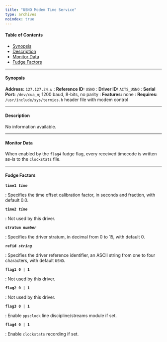 ```yaml
---
title: "USNO Modem Time Service"
type: archives
noindex: true
---
```


#### Table of Contents

*  [Synopsis](/archives/3-5.93e/driver24/#synopsis)
*  [Description](/archives/3-5.93e/driver24/#description)
*  [Monitor Data](/archives/3-5.93e/driver24/#monitor-data)
*  [Fudge Factors](/archives/3-5.93e/driver24/#fudge-factors)

* * *

#### Synopsis

**Address:** <code>127.127.24._u_</code>
: **Reference ID:** <code>USNO</code>
: **Driver ID:** <code>ACTS_USNO</code>
: **Serial Port:** <code>/dev/cua\__u_</code>; 1200 baud, 8-bits, no parity
: **Features:** none
: **Requires:** <code>/usr/include/sys/termios.h</code> header file with modem control

* * *

#### Description

No information available.

* * *

#### Monitor Data

When enabled by the <code>flag4</code> fudge flag, every received timecode is written as-is to the <code>clockstats</code> file. 

* * *

#### Fudge Factors

<code>**time1 _time_**</code>

: Specifies the time offset calibration factor, in seconds and fraction, with default 0.0.

<code>**time2 _time_**</code>

: Not used by this driver.

<code>**stratum _number_**</code>

: Specifies the driver stratum, in decimal from 0 to 15, with default 0.

<code>**refid _string_**</code>

: Specifies the driver reference identifier, an ASCII string from one to four characters, with default <code>USNO</code>.

<code>**flag1 0 | 1**</code>

: Not used by this driver.

<code>**flag2 0 | 1**</code>

: Not used by this driver.

<code>**flag3 0 | 1**</code>

: Enable <code>ppsclock</code> line discipline/streams module if set.

<code>**flag4 0 | 1**</code>

: Enable <code>clockstats</code> recording if set.